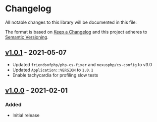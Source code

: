 # Changelog

All notable changes to this library will be documented in this file:

The format is based on [Keep a Changelog](https://keepachangelog.com/en/1.0.0/)
and this project adheres to [Semantic Versioning](https://semver.org/spec/v2.0.0.html).

## [v1.0.1](https://github.com/paulbalandan/liaison-revision/compare/v1.0.0...v1.0.1) - 2021-05-07

- Updated `friendsofphp/php-cs-fixer` and `nexusphp/cs-config` to v3.0
- Updated `Application::VERSION` to `1.0.1`
- Enable tachycardia for profiling slow tests

## [v1.0.0](https://github.com/paulbalandan/liaison-revision/releases/tag/v1.0.0) - 2021-02-01

### Added

- Initial release
